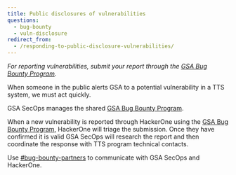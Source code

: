 ```yaml
---
title: Public disclosures of vulnerabilities
questions:
  - bug-bounty
  - vuln-disclosure
redirect_from:
  - /responding-to-public-disclosure-vulnerabilities/
---
```


_For reporting vulnerabilities, submit your report through the [GSA Bug Bounty Program](https://hackerone.com/gsa_bbp)._

When someone in the public alerts GSA to a potential vulnerability in a TTS system, we must act quickly.

GSA SecOps manages the shared [GSA Bug Bounty Program](https://hackerone.com/gsa_bbp).

When a new vulnerability is reported through HackerOne using the [GSA Bug Bounty Program](https://hackerone.com/gsa_bbp),
HackerOne will triage the submission. Once they have confirmed it is valid GSA SecOps will
research the report and then coordinate the response with TTS program technical contacts.

Use [#bug-bounty-partners](https://gsa-tts.slack.com/archives/C5JQCD9PH) to communicate
with GSA SecOps and HackerOne.
